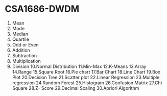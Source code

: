 # CSA1686-DWDM
1. Mean
2. Mode
3. Median
4. Quartile
5. Odd or Even
6. Addition
7. Subtraction
8. Multiplication
9. Division
10.Normal Distribution
11.Min-Max
12.K-Means
13.Array
14.Range
15.Square Root
16.Pie chart
17.Bar Chart
18.Line Chart
19.Box Plot
20.Decision Tree
21.Scatter plot
22.Linear Regression
23.Multiple regression
24.Random Forest
25.Histogram
26.Confusion Matrix
27.Chi Square
28.Z- Score
29.Decimal Scaling
30.Apriori Algorithm
